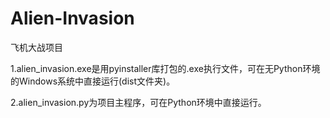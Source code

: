 # Alien-Invasion
飞机大战项目

1.alien_invasion.exe是用pyinstaller库打包的.exe执行文件，可在无Python环境的Windows系统中直接运行(dist文件夹)。
  
2.alien_invasion.py为项目主程序，可在Python环境中直接运行。
